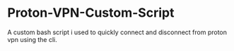 # Proton-VPN-Custom-Script

A custom bash script i used to quickly connect and disconnect from proton vpn using the cli.